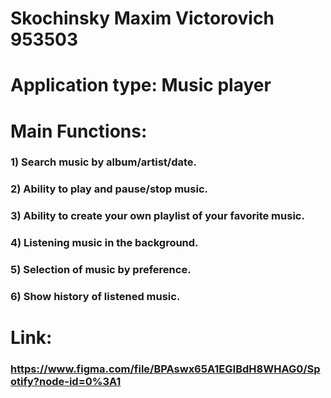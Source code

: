 # Skochinsky Maxim Victorovich 953503

# Application type: Music player

# Main Functions:
### 1) Search music by album/artist/date.
### 2) Ability to play and pause/stop music.
### 3) Ability to create your own playlist of your favorite music.
### 4) Listening music in the background.
### 5) Selection of music by preference.
### 6) Show history of listened music.

# Link: 
### https://www.figma.com/file/BPAswx65A1EGIBdH8WHAG0/Spotify?node-id=0%3A1
